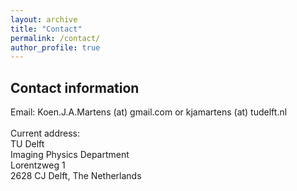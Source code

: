 ```yaml
---
layout: archive
title: "Contact"
permalink: /contact/
author_profile: true
---
```


<h2> Contact information </h2>
Email: Koen.J.A.Martens (at) gmail.com or kjamartens (at) tudelft.nl<br>
<br>
Current address:<br>
TU Delft<br>
Imaging Physics Department<br>
Lorentzweg 1<br>
2628 CJ Delft, The Netherlands<br>

<!--
# <iframe src="https://www.google.com/maps/embed?pb=!1m18!1m12!1m3!1d629.5634135404994!2d4.673826589505227!3d50.863503678837155!2m3!1f0!2f0!3f0!3m2!1i1024!2i768!4f13.1!3m3!1m2!1s0x47c161136e7d87ad%3A0x2c5795fc49d7df8b!2sDepartment%20of%20Chemistry!5e0!3m2!1sen!2sbe!4v1570908302750!5m2!1sen!2sbe" width="600" height="450" frameborder="0" style="border:0;" allowfullscreen=""></iframe>-->
